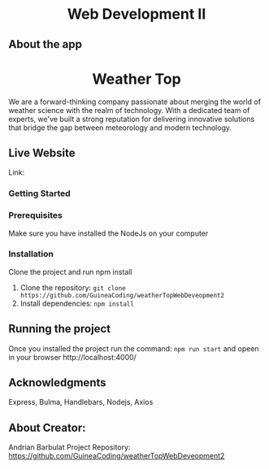 <h1 align="center">Web Development II</h1>
<div class="container">
    <h2>About the app</h2>
    <h1 align="center">Weather Top</h1>
    <p>We are a forward-thinking company passionate about merging the world of weather science with the realm of technology. With a dedicated team of experts, we've built a strong reputation for delivering innovative solutions that bridge the gap between meteorology and modern technology.
    <p>
    </div>

## Live Website
Link: 

### Getting Started
<h3>Prerequisites</h3>
<p>Make sure you have installed the NodeJs on your computer</p>

<h3>Installation</h3>
    <p>Clone the project and run npm install</p>
    <ol>
        <li>Clone the repository: <code>git clone https://github.com/GuineaCoding/weatherTopWebDeveopment2</code></li>
        <li>Install dependencies: <code>npm install</code></li>
    </ol>

<h2>Running the project</h2>
<p>Once you installed the project run the command: <code>npm run start</code> and opeen in your browser http://localhost:4000/</p>

<h2>Acknowledgments</h2>
<p>Express, Bulma, Handlebars, Nodejs, Axios</p>
  
## About Creator:
Andrian Barbulat
Project Repository: https://github.com/GuineaCoding/weatherTopWebDeveopment2